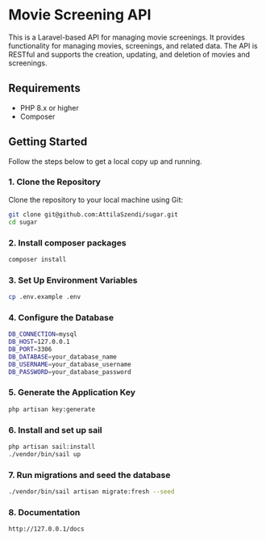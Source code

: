 # Movie Screening API

This is a Laravel-based API for managing movie screenings. It provides functionality for managing movies, screenings, and related data. The API is RESTful and supports the creation, updating, and deletion of movies and screenings.

## Requirements

- PHP 8.x or higher
- Composer

## Getting Started

Follow the steps below to get a local copy up and running.

### 1. Clone the Repository

Clone the repository to your local machine using Git:

```bash
git clone git@github.com:AttilaSzendi/sugar.git
cd sugar
```

### 2. Install composer packages
```bash
composer install
```
### 3. Set Up Environment Variables
```bash
cp .env.example .env
```
### 4. Configure the Database
```bash
DB_CONNECTION=mysql
DB_HOST=127.0.0.1
DB_PORT=3306
DB_DATABASE=your_database_name
DB_USERNAME=your_database_username
DB_PASSWORD=your_database_password
```

### 5. Generate the Application Key
```bash
php artisan key:generate
```
### 6. Install and set up sail
```bash
php artisan sail:install
./vendor/bin/sail up
```

### 7. Run migrations and seed the database
```bash
./vendor/bin/sail artisan migrate:fresh --seed
```
### 8. Documentation
```bash
http://127.0.0.1/docs
```
